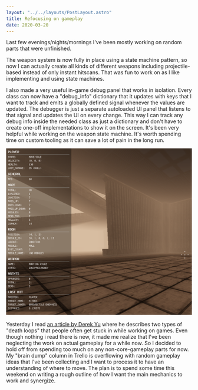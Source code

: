 ```yaml
---
layout: "../../layouts/PostLayout.astro"
title: Refocusing on gameplay
date: 2020-03-20
---
```


Last few evenings/nights/mornings I've been mostly working on random parts that
were unfinished.

The weapon system is now fully in place using a state machine pattern, so now I
can actually create all kinds of different weapons including projectile-based
instead of only instant hitscans. That was fun to work on as I like implementing
and using state machines.

I also made a very useful in-game debug panel that works in isolation. Every
class can now have a "debug_info" dictionary that it updates with keys that I
want to track and emits a globally defined signal whenever the values are
updated. The debugger is just a separate autoloaded UI panel that listens to
that signal and updates the UI on every change. This way I can track any debug
info inside the needed class as just a dictionary and don't have to create
one-off implementations to show it on the screen. It's been very helpful while
working on the weapon state machine. It's worth spending time on custom tooling
as it can save a lot of pain in the long run.

![in-game debug panel](/img/dlog/debug-panel.png)

Yesterday I read
[an article by Derek Yu](https://www.derekyu.com/makegames/deathloops.html)
where he describes two types of "death loops" that people often get stuck in
while working on games. Even though nothing i read there is new, it made me
realize that I've been neglecting the work on actual gameplay for a while now.
So I decided to hold off from spending too much on any non-core-gameplay parts
for now. My "brain dump" column in Trello is overflowing with random gameplay
ideas that I've been collecting and I want to process it to have an
understanding of where to move. The plan is to spend some time this weekend on
writing a rough outline of how I want the main mechanics to work and synergize.
